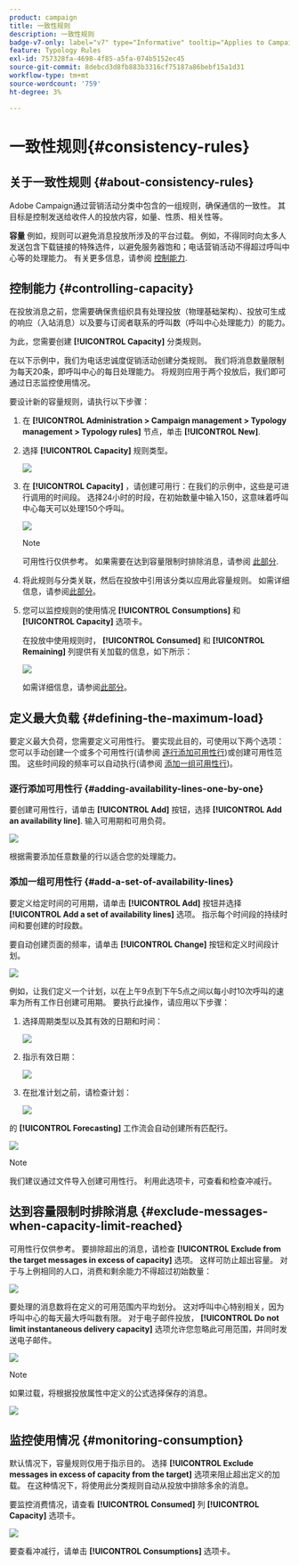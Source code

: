 ```yaml
---
product: campaign
title: 一致性规则
description: 一致性规则
badge-v7-only: label="v7" type="Informative" tooltip="Applies to Campaign Classic v7 only"
feature: Typology Rules
exl-id: 757328fa-4698-4f85-a5fa-074b5152ec45
source-git-commit: 8debcd3d8fb883b3316cf75187a86bebf15a1d31
workflow-type: tm+mt
source-wordcount: '759'
ht-degree: 3%

---
```


# 一致性规则{#consistency-rules}

## 关于一致性规则 {#about-consistency-rules}

Adobe Campaign通过营销活动分类中包含的一组规则，确保通信的一致性。 其目标是控制发送给收件人的投放内容，如量、性质、相关性等。

**容量** 例如，规则可以避免消息投放所涉及的平台过载。 例如，不得同时向太多人发送包含下载链接的特殊选件，以避免服务器饱和；电话营销活动不得超过呼叫中心等的处理能力。 有关更多信息，请参阅 [控制能力](#controlling-capacity).

## 控制能力 {#controlling-capacity}

在投放消息之前，您需要确保贵组织具有处理投放（物理基础架构）、投放可生成的响应（入站消息）以及要与订阅者联系的呼叫数（呼叫中心处理能力）的能力。

为此，您需要创建 **[!UICONTROL Capacity]** 分类规则。

在以下示例中，我们为电话忠诚度促销活动创建分类规则。 我们将消息数量限制为每天20条，即呼叫中心的每日处理能力。 将规则应用于两个投放后，我们即可通过日志监控使用情况。

要设计新的容量规则，请执行以下步骤：

1. 在 **[!UICONTROL Administration > Campaign management > Typology management > Typology rules]** 节点，单击 **[!UICONTROL New]**.
1. 选择 **[!UICONTROL Capacity]** 规则类型。

   ![](assets/campaign_opt_create_capacity_01.png)

1. 在 **[!UICONTROL Capacity]** ，请创建可用行：在我们的示例中，这些是可进行调用的时间段。 选择24小时的时段，在初始数量中输入150，这意味着呼叫中心每天可以处理150个呼叫。

   ![](assets/campaign_opt_create_capacity_02.png)

   >[!NOTE]
   >
   >可用性行仅供参考。 如果需要在达到容量限制时排除消息，请参阅 [此部分](#exclude-messages-when-capacity-limit-reached).

1. 将此规则与分类关联，然后在投放中引用该分类以应用此容量规则。 如需详细信息，请参阅[此部分](applying-rules.md#applying-a-typology-to-a-delivery)。
1. 您可以监控规则的使用情况 **[!UICONTROL Consumptions]** 和 **[!UICONTROL Capacity]** 选项卡。

   在投放中使用规则时， **[!UICONTROL Consumed]** 和 **[!UICONTROL Remaining]** 列提供有关加载的信息，如下所示：

   ![](assets/campaign_opt_create_capacity_03.png)

   如需详细信息，请参阅[此部分](#monitoring-consumption)。

## 定义最大负载 {#defining-the-maximum-load}

要定义最大负荷，您需要定义可用性行。 要实现此目的，可使用以下两个选项：您可以手动创建一个或多个可用性行(请参阅 [逐行添加可用性行](#adding-availability-lines-one-by-one))或创建可用性范围。 这些时间段的频率可以自动执行(请参阅 [添加一组可用性行](#add-a-set-of-availability-lines))。

### 逐行添加可用性行 {#adding-availability-lines-one-by-one}

要创建可用性行，请单击 **[!UICONTROL Add]** 按钮，选择 **[!UICONTROL Add an availability line]**. 输入可用期和可用负荷。

![](assets/campaign_opt_create_capacity_02.png)

根据需要添加任意数量的行以适合您的处理能力。

### 添加一组可用性行 {#add-a-set-of-availability-lines}

要定义给定时间的可用期，请单击 **[!UICONTROL Add]** 按钮并选择 **[!UICONTROL Add a set of availability lines]** 选项。 指示每个时间段的持续时间和要创建的时段数。

要自动创建页面的频率，请单击 **[!UICONTROL Change]** 按钮和定义时间段计划。

![](assets/campaign_opt_create_capacity_07.png)

例如，让我们定义一个计划，以在上午9点到下午5点之间以每小时10次呼叫的速率为所有工作日创建可用期。 要执行此操作，请应用以下步骤：

1. 选择周期类型以及其有效的日期和时间：

   ![](assets/campaign_opt_create_capacity_08.png)

1. 指示有效日期：

   ![](assets/campaign_opt_create_capacity_09.png)

1. 在批准计划之前，请检查计划：

   ![](assets/campaign_opt_create_capacity_10.png)

的 **[!UICONTROL Forecasting]** 工作流会自动创建所有匹配行。

![](assets/campaign_opt_create_capacity_12.png)

>[!NOTE]
>
>我们建议通过文件导入创建可用性行。 利用此选项卡，可查看和检查冲减行。

## 达到容量限制时排除消息 {#exclude-messages-when-capacity-limit-reached}

可用性行仅供参考。 要排除超出的消息，请检查 **[!UICONTROL Exclude from the target messages in excess of capacity]** 选项。 这样可防止超出容量。 对于与上例相同的人口，消费和剩余能力不得超过初始数量：

![](assets/campaign_opt_create_capacity_04.png)

要处理的消息数将在定义的可用范围内平均划分。 这对呼叫中心特别相关，因为呼叫中心的每天最大呼叫数有限。 对于电子邮件投放， **[!UICONTROL Do not limit instantaneous delivery capacity]** 选项允许您忽略此可用范围，并同时发送电子邮件。

![](assets/campaign_opt_create_capacity_05.png)

>[!NOTE]
>
>如果过载，将根据投放属性中定义的公式选择保存的消息。

![](assets/campaign_opt_create_capacity_06.png)

## 监控使用情况 {#monitoring-consumption}

默认情况下，容量规则仅用于指示目的。 选择 **[!UICONTROL Exclude messages in excess of capacity from the target]** 选项来阻止超出定义的加载。 在这种情况下，将使用此分类规则自动从投放中排除多余的消息。

要监控消费情况，请查看 **[!UICONTROL Consumed]** 列 **[!UICONTROL Capacity]** 选项卡。

![](assets/campaign_opt_create_capacity_04.png)

要查看冲减行，请单击 **[!UICONTROL Consumptions]** 选项卡。
